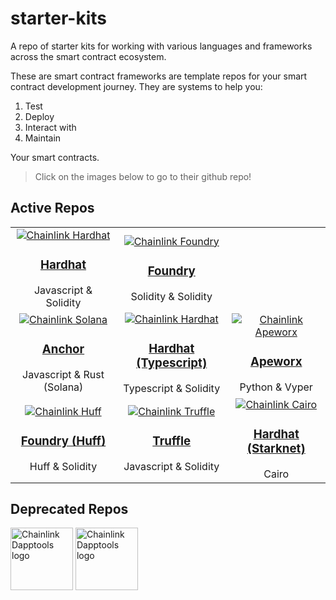 # starter-kits

A repo of starter kits for working with various languages and frameworks across the smart contract ecosystem.

These are smart contract frameworks are template repos for your smart contract development journey. They are systems to help you:

1. Test
2. Deploy
3. Interact with
4. Maintain

Your smart contracts.

> Click on the images below to go to their github repo!

## Active Repos

|                                                                                                                                                      |                                                                                                                                                                                             |                                                                                                                                              |
| :--------------------------------------------------------------------------------------------------------------------------------------------------: | :-----------------------------------------------------------------------------------------------------------------------------------------------------------------------------------------: | :------------------------------------------------------------------------------------------------------------------------------------------: |
| [![Chainlink Hardhat](./img/chainlink-hardhat.png)](https://github.com/smartcontractkit/hardhat-starter-kit) <h3>[Hardhat](https://github.com/smartcontractkit/hardhat-starter-kit)</h3> Javascript & Solidity  |                      [![Chainlink Foundry](./img/chainlink-foundry.png)](https://github.com/smartcontractkit/foundry-starter-kit) <h3>[Foundry](https://github.com/smartcontractkit/foundry-starter-kit)</h3> Solidity & Solidity                      |
| [![Chainlink Solana](./img/chainlink-solana.png)](https://github.com/smartcontractkit/solana-starter-kit) <h3>[Anchor](https://github.com/smartcontractkit/solana-starter-kit)</h3> Javascript & Rust (Solana) | [![Chainlink Hardhat](./img/chainlink-hardhat-typescript.png)](https://github.com/smartcontractkit/hardhat-starter-kit/tree/typescript) <h3>[Hardhat (Typescript)](https://github.com/smartcontractkit/hardhat-starter-kit/tree/typescript)</h3> Typescript & Solidity | [![Chainlink Apeworx](./img/chainlink-apeworx.png)](https://github.com/smartcontractkit/apeworx-starter-kit) <h3>[Apeworx](https://github.com/smartcontractkit/apeworx-starter-kit)</h3> Python & Vyper |
|     [![Chainlink Huff](./img/chainlink-huff.png)](https://github.com/smartcontractkit/huff-starter-kit) <h3>[Foundry (Huff)](https://github.com/smartcontractkit/huff-starter-kit)</h3> Huff & Solidity     |                     [![Chainlink Truffle](./img/chainlink-truffle.png)](https://github.com/smartcontractkit/truffle-starter-kit) <h3>[Truffle](https://github.com/smartcontractkit/truffle-starter-kit)</h3> Javascript & Solidity                     |   [![Chainlink Cairo](./img/chainlink-cairo.png)](https://github.com/smartcontractkit/cairo-starter-kit) <h3>[Hardhat (Starknet)](https://github.com/smartcontractkit/cairo-starter-kit)</h3> Cairo   |

## Deprecated Repos

<div style="display: inline-block;">
  <a href="https://github.com/smartcontractkit/dapptools-starter-kit" target="_blank">
    <img src="./img/chainlink-dapptools.png" width="100" alt="Chainlink Dapptools logo">
  </a>
</div>
<div style="display: inline-block;">
  <a href="https://github.com/smartcontractkit/chainlink-mix" target="_blank">
    <img src="./img/chainlink-brownie.png" width="100" alt="Chainlink Dapptools logo">
  </a>
</div>

